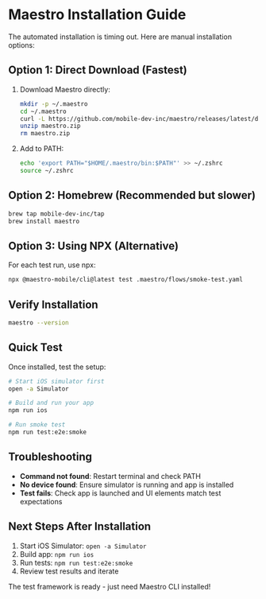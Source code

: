# Maestro Installation Guide

The automated installation is timing out. Here are manual installation options:

## Option 1: Direct Download (Fastest)

1. Download Maestro directly:
   ```bash
   mkdir -p ~/.maestro
   cd ~/.maestro
   curl -L https://github.com/mobile-dev-inc/maestro/releases/latest/download/maestro.zip -o maestro.zip
   unzip maestro.zip
   rm maestro.zip
   ```

2. Add to PATH:
   ```bash
   echo 'export PATH="$HOME/.maestro/bin:$PATH"' >> ~/.zshrc
   source ~/.zshrc
   ```

## Option 2: Homebrew (Recommended but slower)

```bash
brew tap mobile-dev-inc/tap
brew install maestro
```

## Option 3: Using NPX (Alternative)

For each test run, use npx:
```bash
npx @maestro-mobile/cli@latest test .maestro/flows/smoke-test.yaml
```

## Verify Installation

```bash
maestro --version
```

## Quick Test

Once installed, test the setup:
```bash
# Start iOS simulator first
open -a Simulator

# Build and run your app
npm run ios

# Run smoke test
npm run test:e2e:smoke
```

## Troubleshooting

- **Command not found**: Restart terminal and check PATH
- **No device found**: Ensure simulator is running and app is installed
- **Test fails**: Check app is launched and UI elements match test expectations

## Next Steps After Installation

1. Start iOS Simulator: `open -a Simulator`
2. Build app: `npm run ios`
3. Run tests: `npm run test:e2e:smoke`
4. Review test results and iterate

The test framework is ready - just need Maestro CLI installed!